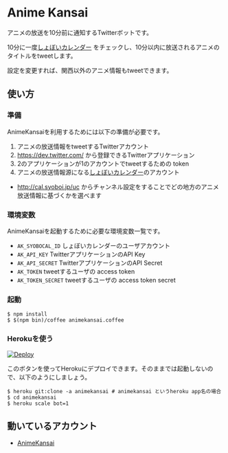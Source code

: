 # Anime Kansai
アニメの放送を10分前に通知するTwitterボットです。

10分に一度[しょぼいカレンダー](http://cal.syoboi.jp/)
をチェックし、10分以内に放送されるアニメのタイトルをtweetします。

設定を変更すれば、関西以外のアニメ情報もtweetできます。

## 使い方

### 準備

AnimeKansaiを利用するためには以下の準備が必要です。

1. アニメの放送情報をtweetするTwitterアカウント
2. https://dev.twitter.com/ から登録できるTwitterアプリケーション
3. 2のアプリケーションが1のアカウントでtweetするための token
4. アニメの放送情報源になる[しょぼいカレンダー](http://cal.syoboi.jp/)のアカウント
  - http://cal.syoboi.jp/uc からチャンネル設定をすることでどの地方のアニメ放送情報に基づくかを選べます

### 環境変数

AnimeKansaiを起動するために必要な環境変数一覧です。

- `AK_SYOBOCAL_ID` しょぼいカレンダーのユーザアカウント
- `AK_API_KEY` TwitterアプリケーションのAPI Key
- `AK_API_SECRET` TwitterアプリケーションのAPI Secret
- `AK_TOKEN` tweetするユーザの access token
- `AK_TOKEN_SECRET` tweetするユーザの access token secret

### 起動

```
$ npm install
$ $(npm bin)/coffee animekansai.coffee
```

### Herokuを使う

[![Deploy](https://www.herokucdn.com/deploy/button.png)](https://heroku.com/deploy?template=https://github.com/hakobe/animekansai)

このボタンを使ってHerokuにデプロイできます。そのままでは起動しないので、以下のようにしましょう。

```
$ heroku git:clone -a animekansai # animekansai というheroku app名の場合
$ cd animekansai
$ heroku scale bot=1
```


## 動いているアカウント

- [AnimeKansai](https://twitter.com/animekansai)


